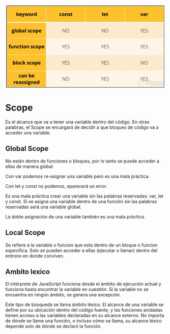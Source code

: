 ![title](../images/scope.png)

# Scope
Es el alcance que va a tener una variable dentro del código. En otras palabras, el Scope se encargará de decidir a que bloques de código va a acceder una variable.

## Global Scope
No están dentro de funciones o bloques, por lo tanto se puede acceder a ellas de manera global.

Con var podemos re-asignar una variable pero es una mala práctica.

Con let y const no podemos, aparecerá un error.

Es una mala práctica crear una variable sin las palabras reservadas: var, let y const.
Si se asigna una variable dentro de una función sin las palabras reservadas será una variable global.

La doble asignación de una variable también es una mala práctica.

## Local Scope
Se refiere a la variable o funcion que esta dentro de un bloque o funcion especifica. Solo se pueden acceder a ellas (ejecutar o llamar) dentro del entrono en donde conviven.

## Ambito lexico
El intérprete de JavaScript funciona desde el ámbito de ejecución actual y funciona hasta encontrar la variable en cuestión. Si la variable no se encuentra en ningún ámbito, se genera una excepción.

Este tipo de búsqueda se llama ámbito léxico. El alcance de una variable se define por su ubicación dentro del código fuente, y las funciones anidadas tienen acceso a las variables declaradas en su alcance externo. No importa de dónde se llame una función, o incluso cómo se llama, su alcance léxico depende solo de dónde se declaró la función.